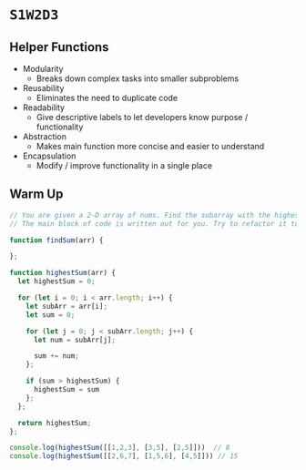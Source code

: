 # `S1W2D3`

## Helper Functions
- Modularity
  - Breaks down complex tasks into smaller subproblems   
- Reusability
  - Eliminates the need to duplicate code
- Readability
  - Give descriptive labels to let developers know purpose / functionality
- Abstraction
  - Makes main function more concise and easier to understand
- Encapsulation
  - Modify / improve functionality in a single place

## Warm Up

```js
// You are given a 2-D array of nums. Find the subarray with the highest sum and return that sum. 
// The main block of code is written out for you. Try to refactor it to incorporate a helper function.

function findSum(arr) {

};

function highestSum(arr) {
  let highestSum = 0;

  for (let i = 0; i < arr.length; i++) {
    let subArr = arr[i];
    let sum = 0;

    for (let j = 0; j < subArr.length; j++) {
      let num = subArr[j];

      sum += num;
    };

    if (sum > highestSum) {
      highestSum = sum
    };
  };

  return highestSum;
};

console.log(highestSum([[1,2,3], [3,5], [2,5]]))  // 8
console.log(highestSum([[2,6,7], [1,5,6], [4,5]])) // 15
```
